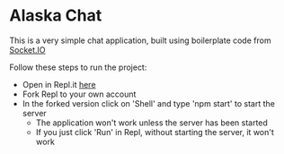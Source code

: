 # Alaska Chat
This is a very simple chat application, built using boilerplate code from [Socket.IO](http://socket.io/get-started/chat/)

Follow these steps to run the project:
  - Open in Repl.it [here](https://replit.com/@hurstja/alaskachat#index.js)
  - Fork Repl to your own account
  - In the forked version click on 'Shell' and type 'npm start' to start the server
    - The application won't work unless the server has been started
    - If you just click 'Run' in Repl, without starting the server, it won't work